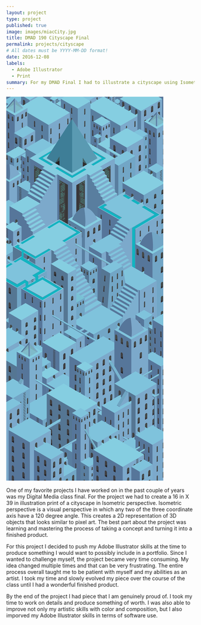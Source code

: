```yaml
---
layout: project
type: project
published: true
image: images/miacCity.jpg
title: DMAD 190 Cityscape Final
permalink: projects/cityscape
# All dates must be YYYY-MM-DD format!
date: 2016-12-08
labels:
  - Adobe Illustrator
  - Print
summary: For my DMAD Final I had to illustrate a cityscape using Isometric perspective.
---
```


<div class="ui small rounded images">
  <img class="ui image" src="../images/Mia_Clause_Cityscape.png">
</div>

One of my favorite projects I have worked on in the past couple of years was my Digital Media class final.  For the project we had to create a 16 in X 39 in illustration print of a cityscape in Isometric perspective.  Isometric perspective is a visual perspective in which any two of the three coordinate axis have a 120 degree angle.  This creates a 2D representation of 3D objects that looks similar to pixel art.  The best part about the project was learning and mastering the process of taking a concept and turning it into a finished product.

For this project I decided to push my Adobe Illustrator skills at the time to produce something I would want to possibly include in a portfolio.  Since I wanted to challenge myself, the project became very time consuming.  My idea changed multiple times and that can be very frustrating.  The entire process overall taught me to be patient with myself and my abilities as an artist.  I took my time and slowly evolved my piece over the course of the class until I had a wonderful finished product.  

By the end of the project I had piece that I am genuinely proud of.  I took my time to work on details and produce something of worth.  I was also able to improve not only my artistic skills with color and composition, but I also imporved my Adobe Illustrator skills in terms of software use.  



